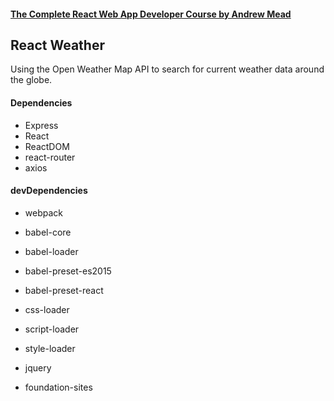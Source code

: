 #### [The Complete React Web App Developer Course by Andrew Mead](https://www.udemy.com/the-complete-react-web-app-developer-course/)

## React Weather
Using the Open Weather Map API to search for current weather data around the globe.


#### Dependencies
* Express
* React
* ReactDOM
* react-router
* axios

#### devDependencies

* webpack
* babel-core
* babel-loader
* babel-preset-es2015
* babel-preset-react

* css-loader
* script-loader
* style-loader
* jquery
* foundation-sites
